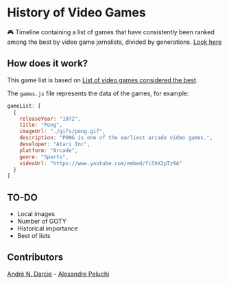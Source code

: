 # History of Video Games
:video_game: Timeline containing a list of games that have consistently been ranked among the best by video game jornalists, divided by generations. [Look here](http://andredarcie.github.io/history-of-video-games)  

## How does it work?

This game list is based on [List of video games considered the best](https://en.wikipedia.org/wiki/List_of_video_games_considered_the_best).

The `games.js` file represents the data of the games, for example:
```javascript
gameList: [
  {
    releaseYear: "1972",
    title: "Pong",
    imageUrl: "./gifs/pong.gif",
    description: "PONG is one of the earliest arcade video games.",
    developer: "Atari Inc",
    platform: "Arcade",
    genre: "Sports",
    videoUrl: "https://www.youtube.com/embed/fiShX2pTz9A"
  }
]
```

## TO-DO
- Local images
- Number of GOTY
- Historical importance
- Best of lists

## Contributors    
[André N. Darcie](https://github.com/andredarcie) - [Alexandre Peluchi](https://github.com/alexandrepeluchi)

